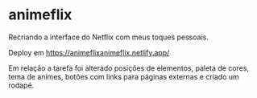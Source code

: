 # animeflix
Recriando a interface do Netflix com meus toques pessoais.

Deploy em https://animeflixanimeflix.netlify.app/

Em relação a tarefa foi alterado posições de elementos, paleta de cores, tema de animes, botões com links para páginas externas e criado um rodapé.
